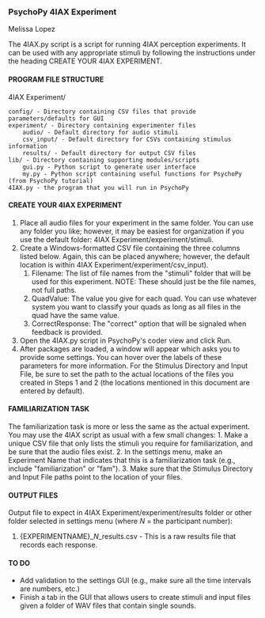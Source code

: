 ### PsychoPy 4IAX Experiment
Melissa Lopez

The 4IAX.py script is a script for running 4IAX perception experiments. It 
can be used with any appropriate stimuli by following the instructions under the heading CREATE YOUR 4IAX EXPERIMENT.

#### PROGRAM FILE STRUCTURE
4IAX Experiment/

    config/ - Directory containing CSV files that provide parameters/defaults for GUI
    experiment/ - Directory containing experimenter files
        audio/ - Default directory for audio stimuli
        csv_input/ - Default directory for CSVs containing stimulus information
        results/ - Default directory for output CSV files
    lib/ - Directory containing supporting modules/scripts
        gui.py - Python script to generate user interface
        my.py - Python script containing useful functions for PsychoPy (from PsychoPy tutorial)
    4IAX.py - the program that you will run in PsychoPy


#### CREATE YOUR 4IAX EXPERIMENT
1. Place all audio files for your experiment in the same folder. You can use any folder you like; however, it may be easiest for organization if you use the default folder: 4IAX Experiment/experiment/stimuli.
2. Create a Windows-formatted CSV file containing the three columns listed below. Again, this can be placed anywhere; however, the default location is within 4IAX Experiment/experiment/csv_input). 
      1. Filename: The list of file names from the "stimuli" folder that will be used for this experiment.
         NOTE: These should just be the file names, not full paths.
      2. QuadValue: The value you give for each quad. You can use whatever system you want to classify your quads as long as all files in the quad have the same value.
      3. CorrectResponse: The "correct" option that will be signaled when feedback is provided.
3. Open the 4IAX.py script in PsychoPy's coder view and click Run.
4. After packages are loaded, a window will appear which asks you to provide some settings. You can hover over the labels of these parameters for more information. For the Stimulus Directory and Input File, be sure to set the path to the actual locations of the files you created in Steps 1 and 2 (the locations mentioned in this document are entered by default).

#### FAMILIARIZATION TASK
The familiarization task is more or less the same as the actual experiment. You may use the 4IAX script as usual with a few small changes:
    1. Make a unique CSV file that only lists the stimuli you require for familiarization, and be sure that the audio files exist.
    2. In the settings menu, make an Experiment Name that indicates that this is a familiarization task (e.g., include "familiarization" or "fam").
    3. Make sure that the Stimulus Directory and Input File paths point to the location of your files.

#### OUTPUT FILES   
Output file to expect in 4IAX Experiment/experiment/results folder or other folder selected in settings menu (where *N* = the participant number):
1. {EXPERIMENTNAME}_*N*_results.csv - This is a raw results file that records each response.

#### TO DO
- Add validation to the settings GUI (e.g., make sure all the time intervals are numbers, etc.)
- Finish a tab in the GUI that allows users to create stimuli and input files given a folder of WAV files that contain single sounds.
